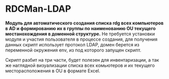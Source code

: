 # RDCMan-LDAP
**Модуль для автоматического создания списка rdg всех компьютеров в AD и формированию их в группы по наименованию OU текущего местанохождения в доменной структуре.** Не требуется установки модуля и участия пользователя в процессе создания, для получения данных скрипт использует протокол LDAP, домен берется из переменной окружения env, из под которого запущен скрипт. 

Скрипт разбит на три части, будет полезен для инвентаризации, а так же наглядной визуализации списка всех комьютеров и их текущего месторасположения в OU в формате Excel.
